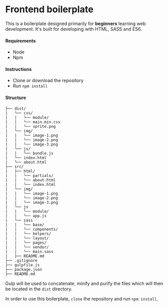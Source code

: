 # Frontend boilerplate

This is a boilerplate designed primarily for **beginners** learning web development. It's built for developing with HTML, SASS and ES6.

#### Requirements
- Node
- Npm

#### Instructions
- Clone or download the repository
- Run `npm install`

#### Structure

```
├── dist/
|   └── css/
|   |   └── module/
|   |   └── main.min.css
|   |   └── sprite.png
|   └── img/
|   |   └── image-1.png
|   |   └── image-2.png
|   |   └── image-3.png
|   └── js/
|   |   └── bundle.js
|   └── index.html
|   └── about.html
├── src/
|   ├── html/
|   |   └── partials/
|   |   └── about.html
|   |   └── index.html
|   └── img/
|   |   └── image-1.png
|   |   └── image-2.png
|   |   └── image-3.png
|   └── js
|   |   └── module/
|   |   └── app.js
|   └── sass
|   |   └── base/
|   |   └── components/
|   |   └── helpers/
|   |   └── layout/
|   |   └── pages/
|   |   └── vendor/
|   |   └── main.sass
|   ├── README.md
├── .gitignore
├── gulpfile.js
├── package.json
├── README.md
```

Gulp will be used to concatenate, minify and purify the files which will then be located in the `dist` directory.

In order to use this boilerplate, `clone` the repository and run `npm install`.
